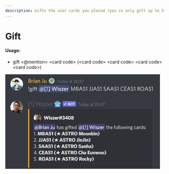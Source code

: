 ```yaml
---
description: Gifts the user cards you placed (you cn only gift up to 5 cards per command)
---
```


# Gift

#### Usage:

* gift <@mention> \<card code> (\<card code> \<card code> \<card code> \<card code>)

![](<../.gitbook/assets/image (21) (1).png>)
